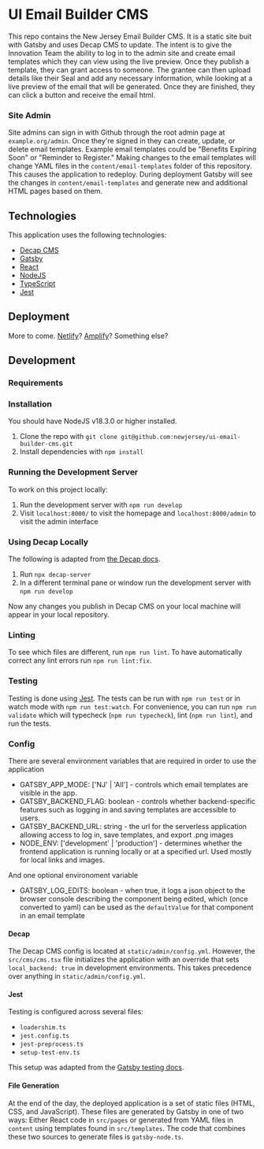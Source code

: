 # UI Email Builder CMS

This repo contains the New Jersey Email Builder CMS. It is a static site buit with Gatsby and uses Decap CMS to update. The intent is to give the Innovation Team the ability to log in to the admin site and create email templates which they can view using the live preview. Once they publish a template, they can grant access to someone. The grantee can then upload details like their Seal and add any necessary information, while looking at a live preview of the email that will be generated. Once they are finished, they can click a button and receive the email html.

### Site Admin

Site admins can sign in with Github through the root admin page at `example.org/admin`. Once they're signed in they can create, update, or delete email templates. Example email templates could be "Benefits Expiring Soon" or "Reminder to Register." Making changes to the email templates will change YAML files in the `content/email-templates` folder of this repository. This causes the application to redeploy. During deployment Gatsby will see the changes in `content/email-templates` and generate new and additional HTML pages based on them.

## Technologies

This application uses the following technologies:

- [Decap CMS](https://decapcms.org/)
- [Gatsby](https://www.gatsbyjs.com/)
- [React](https://react.dev/)
- [NodeJS](https://nodejs.org/en)
- [TypeScript](https://www.typescriptlang.org/)
- [Jest](https://jestjs.io/)

## Deployment

More to come. [Netlify](https://www.netlify.com)? [Amplify](https://aws.amazon.com/amplify/)? Something else?

## Development

### Requirements

### Installation

You should have NodeJS v18.3.0 or higher installed.

1. Clone the repo with `git clone git@github.com:newjersey/ui-email-builder-cms.git`
1. Install dependencies with `npm install`

### Running the Development Server

To work on this project locally:

1. Run the development server with `npm run develop`
1. Visit `localhost:8000/` to visit the homepage and `localhost:8000/admin` to visit the admin interface

### Using Decap Locally

The following is adapted from [the Decap docs](https://decapcms.org/docs/beta-features/#working-with-a-local-git-repository).

1. Run `npx decap-server`
1. In a different terminal pane or window run the development server with `npm run develop`

Now any changes you publish in Decap CMS on your local machine will appear in your local repository.

### Linting

To see which files are different, run `npm run lint`. To have automatically correct any lint errors
run `npm run lint:fix`.

### Testing

Testing is done using [Jest](https://jestjs.io/). The tests can be run with `npm run test` or in watch mode with `npm run test:watch`. For convenience,
you can run `npm run validate` which will typecheck (`npm run typecheck`), lint (`npm run lint`), and run the tests.

### Config

There are several environment variables that are required in order to use the application

- GATSBY_APP_MODE: ['NJ' | 'All'] - controls which email templates are visible in the app.
- GATSBY_BACKEND_FLAG: boolean - controls whether backend-specific features such as logging in and saving templates are accessible to users.
- GATSBY_BACKEND_URL: string - the url for the serverless application allowing access to log in, save templates, and export .png images
- NODE_ENV: ['development' | 'production'] - determines whether the frontend application is running locally or at a specified url. Used mostly for local links and images.

And one optional environoment variable

- GATSBY_LOG_EDITS: boolean - when true, it logs a json object to the browser console describing the component being edited, which (once converted to yaml) can be used as the `defaultValue` for that component in an email template

#### Decap

The Decap CMS config is located at `static/admin/config.yml`. However, the `src/cms/cms.tsx` file initializes the application with an override that sets `local_backend: true` in development environments. This takes precedence over anything in `static/admin/config.yml`.

#### Jest

Testing is configured across several files:

- `loadershim.ts`
- `jest.config.ts`
- `jest-preprocess.ts`
- `setup-test-env.ts`

This setup was adapted from the [Gatsby testing docs](https://www.gatsbyjs.com/docs/how-to/testing/unit-testing/).

#### File Generation

At the end of the day, the deployed application is a set of static files (HTML, CSS, and JavaScript). These files
are generated by Gatsby in one of two ways: Either React code in `src/pages` or generated from YAML files in
`content` using templates found in `src/templates`. The code that combines these two sources to generate
files is `gatsby-node.ts`.
